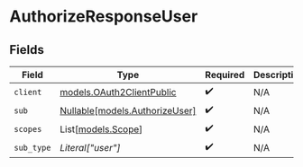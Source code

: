 # AuthorizeResponseUser


## Fields

| Field                                                        | Type                                                         | Required                                                     | Description                                                  |
| ------------------------------------------------------------ | ------------------------------------------------------------ | ------------------------------------------------------------ | ------------------------------------------------------------ |
| `client`                                                     | [models.OAuth2ClientPublic](../models/oauth2clientpublic.md) | :heavy_check_mark:                                           | N/A                                                          |
| `sub`                                                        | [Nullable[models.AuthorizeUser]](../models/authorizeuser.md) | :heavy_check_mark:                                           | N/A                                                          |
| `scopes`                                                     | List[[models.Scope](../models/scope.md)]                     | :heavy_check_mark:                                           | N/A                                                          |
| `sub_type`                                                   | *Literal["user"]*                                            | :heavy_check_mark:                                           | N/A                                                          |